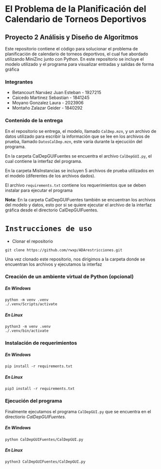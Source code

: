 # El Problema de la Planificación del Calendario de Torneos Deportivos
## Proyecto 2 Análisis y Diseño de Algoritmos

Este repositorio contiene el código para solucionar el problema de planificación de calendario de torneos deportivos, el cual fue abordado utilizando MiniZinc junto con Python. En este repositorio se incluye el modelo utilizado y el programa para visualizar entradas y salidas de forma gráfica

### Integrantes
- Betancourt Narváez Juan Esteban - 1927215
- Caicedo Martinez Sebastian - 1841245
- Moyano Gonzalez Laura - 2023906
- Montaño Zalazar Geider - 1840292

### Contenido de la entrega
En el repositorio se entrega, el modelo, llamado ```CalDep.mzn```, y un archivo de datos utilizado para escribir la información que se lee en los archivos de prueba, llamado ```DatosCalDep.mzn```, este varía durante la ejecución del programa.

En la carpeta CalDepGUIFuentes se encuentra el archivo ```CalDepGUI.py```, el cual contiene la interfaz del programa.

En la carpeta MisInstancias se incluyen 5 archivos de prueba utilizados en el modelo (diferentes de los archivos dados).

El archivo ```requirements.txt``` contiene los requerimientos que se deben instalar para ejecutar el programa

**Nota:** En la carpeta CalDepGUIFuentes también se encuentran los archivos del modelo y datos, esto por si se quiere ejecutar el archivo de la interfaz gráfica desde el directorio CalDepGUIFuentes.

# ```Instrucciones de uso```
- Clonar el repositorio
```
git clone https://github.com/rwxp/ADArestricciones.git
```

Una vez clonado este repositorio, nos dirigimos a la carpeta donde se encuentran los archivos y ejecutamos la interfaz
### Creación de un ambiente virtual de Python (opcional)

##### En Windows
```
python -m venv .venv
./.venv/Scripts/activate
```
##### En Linux
```
python3 -m venv .venv
./.venv/bin/activate
```

### Instalación de requerimientos

##### En Windows
```
pip install -r requirements.txt
```
##### En Linux
```
pip3 install -r requirements.txt
```

### Ejecución del programa
Finalmente ejecutamos el programa ```CalDepGUI.py``` que se encuentra en el directiorio _CalDepGUIFuentes_.
##### En Windows
```
python CalDepGUIFuentes/CalDepGUI.py
```
##### En Linux
```
python3 CalDepGUIFuentes/CalDepGUI.py
```
